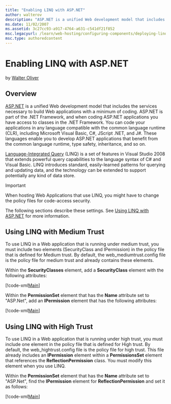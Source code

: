 ```yaml
---
title: "Enabling LINQ with ASP.NET"
author: walterov
description: "ASP.NET is a unified Web development model that includes the services necessary to build Web applications with a minimum of coding. ASP.NET is part of the .N..."
ms.date: 11/02/2007
ms.assetid: 3c27cc93-a917-4764-a631-c541df21f852
msc.legacyurl: /learn/web-hosting/configuring-components/deploying-linq-with-net-35
msc.type: authoredcontent
---
```

# Enabling LINQ with ASP.NET

by [Walter Oliver](https://github.com/walterov)

## Overview

[ASP.NET](https://msdn.microsoft.com/library/4w3ex9c2.aspx "ASP.NET Overview") is a unified Web development model that includes the services necessary to build Web applications with a minimum of coding. ASP.NET is part of the .NET Framework, and when coding ASP.NET applications you have access to classes in the .NET Framework. You can code your applications in any language compatible with the common language runtime (CLR), including Microsoft Visual Basic, C#, JScript .NET, and J#. These languages enable you to develop ASP.NET applications that benefit from the common language runtime, type safety, inheritance, and so on.

[Language-Integrated Query](https://msdn.microsoft.com/library/bb397926.aspx "LINQ Overview") (LINQ) is a set of features in Visual Studio 2008 that extends powerful query capabilities to the language syntax of C# and Visual Basic. LINQ introduces standard, easily-learned patterns for querying and updating data, and the technology can be extended to support potentially any kind of data store.

> [!IMPORTANT]
> When hosting Web Applications that use LINQ, you might have to change the policy files for code-access security.

The following sections describe these settings. See [Using LINQ with ASP.NET](https://msdn.microsoft.com/library/bb907622.aspx "Using LINQ with ASP.NET") for more information.

## Using LINQ with Medium Trust

To use LINQ in a Web application that is running under medium trust, you must include two elements (SecurityClass and IPermission) in the policy file that is defined for Medium trust. By default, the web\_mediumtrust.config file is the policy file for medium trust and already contains these elements.

Within the **SecurityClasses** element, add a **SecurityClass** element with the following attributes:

[!code-xml[Main](deploying-linq-with-net-35/samples/sample1.xml)]

Within the **PermissionSet** element that has the **Name** attribute set to "ASP.Net", add an **IPermission** element that has the following attributes:

[!code-xml[Main](deploying-linq-with-net-35/samples/sample2.xml)]

## Using LINQ with High Trust

To use LINQ in a Web application that is running under high trust, you must include one element in the policy file that is defined for High trust. By default, the web\_hightrust.config file is the policy file for high trust. This file already includes an **IPermission** element within a **PermissionsSet** element that references the **ReflectionPermission** class. You must modify this element when you use LINQ.

Within the **PermissionSet** element that has the **Name** attribute set to "ASP.Net", find the **IPermission** element for **ReflectionPermission** and set it as follows:

[!code-xml[Main](deploying-linq-with-net-35/samples/sample3.xml)]
